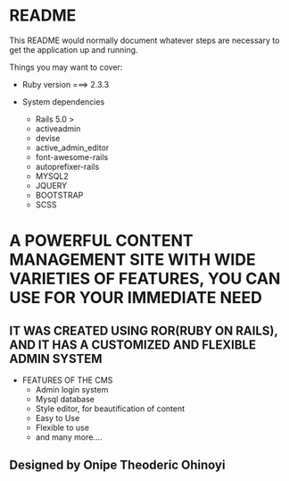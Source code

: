 # README

This README would normally document whatever steps are necessary to get the
application up and running.

Things you may want to cover:

* Ruby version ===> 2.3.3

* System dependencies 
	* Rails 5.0 >
	* activeadmin
	* devise
	* active_admin_editor
	* font-awesome-rails
	* autoprefixer-rails
	* MYSQL2
	* JQUERY
	* BOOTSTRAP
	* SCSS
	

# A POWERFUL CONTENT MANAGEMENT SITE WITH WIDE VARIETIES OF FEATURES, YOU CAN USE FOR YOUR IMMEDIATE NEED
## IT WAS CREATED USING ROR(RUBY ON RAILS), AND IT HAS A CUSTOMIZED AND FLEXIBLE ADMIN SYSTEM

* FEATURES OF THE CMS
	* Admin login system
	* Mysql database
	* Style editor, for beautification of content
	* Easy to Use
	* Flexible to use
	* and many more....
## Designed by Onipe Theoderic Ohinoyi
